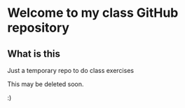 # Welcome to my class GitHub repository

## What is this 
Just a temporary repo to do class exercises

This may be deleted soon.

:)
